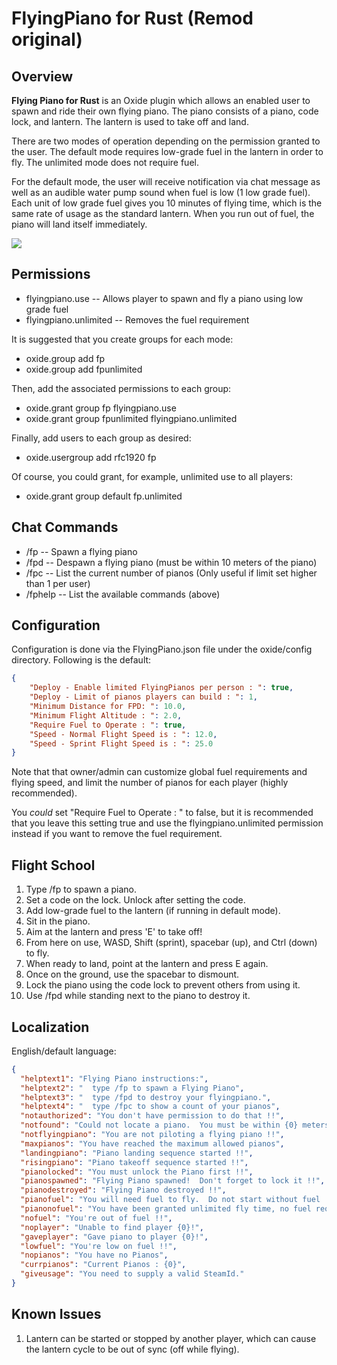 # FlyingPiano for Rust (Remod original)

## Overview
**Flying Piano for Rust** is an Oxide plugin which allows an enabled user to spawn and ride their own flying piano.  The piano consists of a piano, code lock, and lantern.  The lantern is used to take off and land.

There are two modes of operation depending on the permission granted to the user.  The default mode requires low-grade fuel in the lantern in order to fly.  The unlimited mode does not require fuel.

For the default mode, the user will receive notification via chat message as well as an audible water pump sound when fuel is low (1 low grade fuel).  Each unit of low grade fuel gives you 10 minutes of flying time, which is the same rate of usage as the standard lantern.  When you run out of fuel, the piano will land itself immediately.

![](https://i.imgur.com/vgd64oR.jpg)

## Permissions

* flyingpiano.use -- Allows player to spawn and fly a piano using low grade fuel
* flyingpiano.unlimited -- Removes the fuel requirement

It is suggested that you create groups for each mode:
* oxide.group add fp
* oxide.group add fpunlimited

Then, add the associated permissions to each group:
* oxide.grant group fp flyingpiano.use
* oxide.grant group fpunlimited flyingpiano.unlimited

Finally, add users to each group as desired:
* oxide.usergroup add rfc1920 fp

Of course, you could grant, for example, unlimited use to all players:
* oxide.grant group default fp.unlimited

## Chat Commands

* /fp  -- Spawn a flying piano
* /fpd -- Despawn a flying piano (must be within 10 meters of the piano)
* /fpc -- List the current number of pianos (Only useful if limit set higher than 1 per user)
* /fphelp -- List the available commands (above)

## Configuration
Configuration is done via the FlyingPiano.json file under the oxide/config directory.  Following is the default:
```json
{
    "Deploy - Enable limited FlyingPianos per person : ": true,
    "Deploy - Limit of pianos players can build : ": 1,
    "Minimum Distance for FPD: ": 10.0,
    "Minimum Flight Altitude : ": 2.0,
    "Require Fuel to Operate : ": true,
    "Speed - Normal Flight Speed is : ": 12.0,
    "Speed - Sprint Flight Speed is : ": 25.0
}
```
Note that that owner/admin can customize global fuel requirements and flying speed, and limit the number of pianos for each player (highly recommended).

You *could* set "Require Fuel to Operate : " to false, but it is recommended that you leave this setting true and use the flyingpiano.unlimited permission instead if you want to remove the fuel requirement.

## Flight School
1. Type /fp to spawn a piano.
2. Set a code on the lock.  Unlock after setting the code.
2. Add low-grade fuel to the lantern (if running in default mode).
3. Sit in the piano.
4. Aim at the lantern and press 'E' to take off!
5. From here on use, WASD, Shift (sprint), spacebar (up), and Ctrl (down) to fly.
6. When ready to land, point at the lantern and press E again.
7. Once on the ground, use the spacebar to dismount.
8. Lock the piano using the code lock to prevent others from using it.
9. Use /fpd while standing next to the piano to destroy it.
## Localization
English/default language:
```json
{
  "helptext1": "Flying Piano instructions:",
  "helptext2": "  type /fp to spawn a Flying Piano",
  "helptext3": "  type /fpd to destroy your flyingpiano.",
  "helptext4": "  type /fpc to show a count of your pianos",
  "notauthorized": "You don't have permission to do that !!",
  "notfound": "Could not locate a piano.  You must be within {0} meters for this!!",
  "notflyingpiano": "You are not piloting a flying piano !!",
  "maxpianos": "You have reached the maximum allowed pianos",
  "landingpiano": "Piano landing sequence started !!",
  "risingpiano": "Piano takeoff sequence started !!",
  "pianolocked": "You must unlock the Piano first !!",
  "pianospawned": "Flying Piano spawned!  Don't forget to lock it !!",
  "pianodestroyed": "Flying Piano destroyed !!",
  "pianofuel": "You will need fuel to fly.  Do not start without fuel !!",
  "pianonofuel": "You have been granted unlimited fly time, no fuel required !!",
  "nofuel": "You're out of fuel !!",
  "noplayer": "Unable to find player {0}!",
  "gaveplayer": "Gave piano to player {0}!",
  "lowfuel": "You're low on fuel !!",
  "nopianos": "You have no Pianos",
  "currpianos": "Current Pianos : {0}",
  "giveusage": "You need to supply a valid SteamId."
}
```
## Known Issues
1. Lantern can be started or stopped by another player, which can cause the lantern cycle to be out of sync (off while flying).


